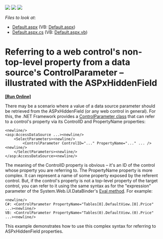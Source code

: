 <!-- default badges list -->
![](https://img.shields.io/endpoint?url=https://codecentral.devexpress.com/api/v1/VersionRange/134579028/13.1.4%2B)
[![](https://img.shields.io/badge/Open_in_DevExpress_Support_Center-FF7200?style=flat-square&logo=DevExpress&logoColor=white)](https://supportcenter.devexpress.com/ticket/details/E2035)
[![](https://img.shields.io/badge/📖_How_to_use_DevExpress_Examples-e9f6fc?style=flat-square)](https://docs.devexpress.com/GeneralInformation/403183)
<!-- default badges end -->
<!-- default file list -->
*Files to look at*:

* [Default.aspx](./CS/ReferringHiddenFieldPropertyFromControlParameter/Default.aspx) (VB: [Default.aspx](./VB/ReferringHiddenFieldPropertyFromControlParameter/Default.aspx))
* [Default.aspx.cs](./CS/ReferringHiddenFieldPropertyFromControlParameter/Default.aspx.cs) (VB: [Default.aspx.vb](./VB/ReferringHiddenFieldPropertyFromControlParameter/Default.aspx.vb))
<!-- default file list end -->
# Referring to a web control's non-top-level property from a data source's ControlParameter – illustrated with the ASPxHiddenField
<!-- run online -->
**[[Run Online]](https://codecentral.devexpress.com/e2035/)**
<!-- run online end -->


<p>There may be a scenario where a value of a data source parameter should be retrieved from the ASPxHiddenField (or any web control in general). For this, the .NET Framework provides a <a href="http://msdn.microsoft.com/en-us/library/system.web.ui.webcontrols.controlparameter.aspx">ControlParameter class</a> that can refer to a control's property via its ControlID and PropertyName properties:</p>

```ASPX
<newline/>
<asp:AccessDataSource ...><newline/>
    <SelectParameters><newline/>
        <ControlParameter ControlID="..." PropertyName="..." ... /><newline/>
    </SelectParameters><newline/>
</asp:AccessDataSource><newline/>

```

<p>The meaning of the ControlID property is obvious – it's an ID of the control whose property you are referring to. The PropertyName property is more complex. It can represent a name of some property exposed by the referent control. But, if the control's property is not a top-level property of the target control, you can refer to it using the same syntax as for the "expression" parameter of the System.Web.UI.DataBinder's <a href="http://msdn.microsoft.com/en-us/library/4hx47hfe.aspx">Eval method</a>. For example:</p>

```ASPX
<newline/>
C#: <ControlParameter PropertyName="Tables[0].DefaultView.[0].Price" ...><newline/>
VB: <ControlParameter PropertyName="Tables(0).DefaultView.(0).Price" ...><newline/>

```

<p>This example demonstrates how to use this complex syntax for referring to ASPxHiddenField properties.</p>

<br/>


